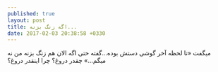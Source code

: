 ```yaml
---
published: true
layout: post
title: اگه زنگ بزنه...
date: 2017-02-03 20:38:58 +0330
---
```


میگفت «تا لحظه آخر گوشی دستش بوده...گفته حتی اگه الان هم زنگ بزنه من نه میگم...» چقدر دروغ؟ چرا اینقدر دروغ؟
